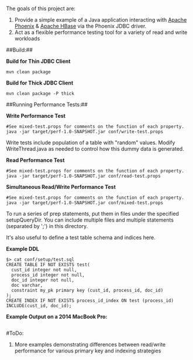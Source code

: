 The goals of this project are:

1. Provide a simple example of a Java application interacting with [Apache Phoenix](http://phoenix.apache.org/) & [Apache HBase](http://hbase.apache.org/) via the Phoenix JDBC driver.
2. Act as a flexible performance testing tool for a variety of read and write workloads

##Build:##

**Build for Thin JDBC Client**
```
mvn clean package
```

**Build for Thick JDBC Client**
```
mvn clean package -P thick
```

##Running Performance Tests:##

**Write Performance Test**
```
#See mixed-test.props for comments on the function of each property.
java -jar target/perf-1.0-SNAPSHOT.jar conf/write-test.props
```

Write tests include population of a table with "random" values. Modify WriteThread.java as needed to control how this dummy data is generated.

**Read Performance Test**
```
#See mixed-test.props for comments on the function of each property.
java -jar target/perf-1.0-SNAPSHOT.jar conf/read-test.props
```

**Simultaneous Read/Write Performance Test**
```
#See mixed-test.props for comments on the function of each property.
java -jar target/perf-1.0-SNAPSHOT.jar conf/mixed-test.props
```

To run a series of prep statements, put them in files under the specified setupQueryDir. You can include multiple files and multiple statements (separated by ';') in this directory.

It's also useful to define a test table schema and indices here.

**Example DDL**
```
$> cat conf/setup/test.sql
CREATE TABLE IF NOT EXISTS test(
  cust_id integer not null,
  process_id integer not null,
  doc_id integer not null,
  doc varchar,
  constraint my_pk primary key (cust_id, process_id, doc_id)
);
CREATE INDEX IF NOT EXISTS process_id_index ON test (process_id) INCLUDE(cust_id, doc_id);
```

**Example Output on a 2014 MacBook Pro:**
```

```

#ToDo:
1. More examples demonstrating differences between read/write performance for various primary key and indexing strategies
